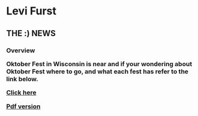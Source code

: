 <h1>Levi Furst
<h2>THE :) NEWS
<h3>Overview
<p> Oktober Fest in Wisconsin is near and if your wondering about Oktober Fest where to go, and what each fest has refer to the link below.</p>
<p><a href="BasicWebDesign/Assignment1.html" target="_blank">Click here
<p><a href="BasicWebDesign/Wisconsin Oktober Fest.pdf" target="_blank">Pdf version
